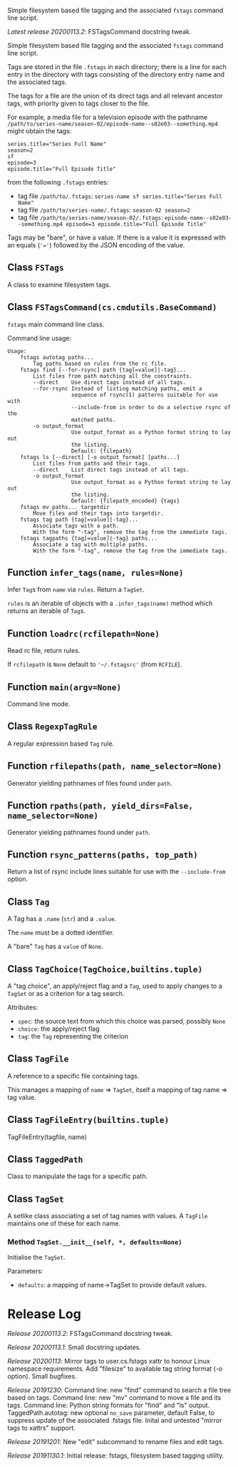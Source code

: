 Simple filesystem based file tagging and the associated `fstags` command line script.


*Latest release 20200113.2*:
FSTagsCommand docstring tweak.

Simple filesystem based file tagging
and the associated `fstags` command line script.

Tags are stored in the file `.fstags` in each directory;
there is a line for each entry in the directory with tags
consisting of the directory entry name and the associated tags.

The tags for a file are the union of its direct tags
and all relevant ancestor tags,
with priority given to tags closer to the file.

For example, a media file for a television episode with the pathname
`/path/to/series-name/season-02/episode-name--s02e03--something.mp4`
might obtain the tags:

    series.title="Series Full Name"
    season=2
    sf
    episode=3
    episode.title="Full Episode Title"

from the following `.fstags` entries:
* tag file `/path/to/.fstags`:
  `series-name sf series.title="Series Full Name"`
* tag file `/path/to/series-name/.fstags`:
  `season-02 season=2`
* tag file `/path/to/series-name/season-02/.fstags`:
  `episode-name--s02e03--something.mp4 episode=3 episode.title="Full Episode Title"`

Tags may be "bare", or have a value.
If there is a value it is expressed with an equals (`'='`)
followed by the JSON encoding of the value.

## Class `FSTags`

A class to examine filesystem tags.

## Class `FSTagsCommand(cs.cmdutils.BaseCommand)`

`fstags` main command line class.

Command line usage:

    Usage:
        fstags autotag paths...
            Tag paths based on rules from the rc file.
        fstags find [--for-rsync] path {tag[=value]|-tag}...
            List files from path matching all the constraints.
            --direct    Use direct tags instead of all tags.
            --for-rsync Instead of listing matching paths, emit a
                        sequence of rsync(1) patterns suitable for use with
                        --include-from in order to do a selective rsync of the
                        matched paths.
            -o output_format
                        Use output_format as a Python format string to lay out
                        the listing.
                        Default: {filepath}
        fstags ls [--direct] [-o output_format] [paths...]
            List files from paths and their tags.
            --direct    List direct tags instead of all tags.
            -o output_format
                        Use output_format as a Python format string to lay out
                        the listing.
                        Default: {filepath_encoded} {tags}
        fstags mv paths... targetdir
            Move files and their tags into targetdir.
        fstags tag path {tag[=value]|-tag}...
            Associate tags with a path.
            With the form "-tag", remove the tag from the immediate tags.
        fstags tagpaths {tag[=value]|-tag} paths...
            Associate a tag with multiple paths.
            With the form "-tag", remove the tag from the immediate tags.

## Function `infer_tags(name, rules=None)`

Infer `Tag`s from `name` via `rules`. Return a `TagSet`.

`rules` is an iterable of objects with a `.infer_tags(name)` method
which returns an iterable of `Tag`s.

## Function `loadrc(rcfilepath=None)`

Read rc file, return rules.

If `rcfilepath` is `None` default to `'~/.fstagsrc'` (from `RCFILE`).

## Function `main(argv=None)`

Command line mode.

## Class `RegexpTagRule`

A regular expression based `Tag` rule.

## Function `rfilepaths(path, name_selector=None)`

Generator yielding pathnames of files found under `path`.

## Function `rpaths(path, yield_dirs=False, name_selector=None)`

Generator yielding pathnames found under `path`.

## Function `rsync_patterns(paths, top_path)`

Return a list of rsync include lines
suitable for use with the `--include-from` option.

## Class `Tag`

A Tag has a `.name` (`str`) and a `.value`.

The `name` must be a dotted identifier.

A "bare" `Tag` has a `value` of `None`.

## Class `TagChoice(TagChoice,builtins.tuple)`

A "tag choice", an apply/reject flag and a `Tag`,
used to apply changes to a `TagSet`
or as a criterion for a tag search.

Attributes:
* `spec`: the source text from which this choice was parsed,
  possibly `None`
* `choice`: the apply/reject flag
* `tag`: the `Tag` representing the criterion

## Class `TagFile`

A reference to a specific file containing tags.

This manages a mapping of `name` => `TagSet`,
itself a mapping of tag name => tag value.

## Class `TagFileEntry(builtins.tuple)`

TagFileEntry(tagfile, name)

## Class `TaggedPath`

Class to manipulate the tags for a specific path.

## Class `TagSet`

A setlike class associating a set of tag names with values.
A `TagFile` maintains one of these for each name.

### Method `TagSet.__init__(self, *, defaults=None)`

Initialise the `TagSet`.

Parameters:
* `defaults`: a mapping of name->TagSet to provide default values.



# Release Log

*Release 20200113.2*:
FSTagsCommand docstring tweak.

*Release 20200113.1*:
Small docstring updates.

*Release 20200113*:
Mirror tags to user.cs.fstags xattr to honour Linux namespace requirements. Add "filesize" to available tag string format (-o option). Small bugfixes.

*Release 20191230*:
Command line: new "find" command to search a file tree based on tags.
Command line: new "mv" command to move a file and its tags.
Command line: Python string formats for "find" and "ls" output.
TaggedPath.autotag: new optional `no_save` parameter, default False, to suppress update of the associated .fstags file.
Inital and untested "mirror tags to xattrs" support.

*Release 20191201*:
New "edit" subcommand to rename files and edit tags.

*Release 20191130.1*:
Initial release: fstags, filesystem based tagging utility.
